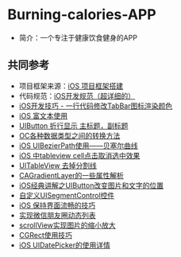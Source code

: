 # Burning-calories-APP
- 简介：一个专注于健康饮食健身的APP



## 共同参考

- 项目框架来源：[iOS 项目框架搭建](https://blog.csdn.net/cblithe/article/details/81257723)
- 代码规范：[iOS开发规范（超详细的）](https://www.jianshu.com/p/1784cd67e8de)
- [iOS开发技巧 - 一行代码修改TabBar图标渲染颜色](https://blog.csdn.net/u013316626/article/details/71056078)
- [iOS 富文本使用](https://www.jianshu.com/p/ae795de53308)  
- [UIButton 折行显示 主标题，副标题](https://blog.csdn.net/u011561536/article/details/52804736)
- [OC各种数据类型之间的转换方法](https://blog.csdn.net/guozh/article/details/7822646)
- [iOS UIBezierPath使用——贝塞尔曲线](https://www.jianshu.com/p/e136c3e65c29)
- [iOS 中tableview cell点击取消选中效果](https://www.jianshu.com/p/6b91bc638681)
- [UITableView 去掉分割线](https://www.jianshu.com/p/3e8a260d21bc)
- [CAGradientLayer的一些属性解析](https://www.cnblogs.com/YouXianMing/p/3793913.html)
- [iOS经典讲解之UIButton改变图片和文字的位置](https://blog.csdn.net/loving_ios/article/details/52412734)
- [自定义UISegmentControl控件](https://blog.csdn.net/Iven_ma/article/details/75011491)
- [iOS 保持界面流畅的技巧](https://blog.ibireme.com/2015/11/12/smooth_user_interfaces_for_ios/)
- [实现微信朋友圈动态列表](https://www.jianshu.com/p/5bd97047a78e)
- [scrollView实现图片的缩小放大
](https://www.jianshu.com/p/3dfb0e409eb1)
- [CGRect使用技巧](https://blog.csdn.net/andy_jiangbin/article/details/14519539)
- [iOS UIDatePicker的使用详情](https://www.jianshu.com/p/f5149258d881)
